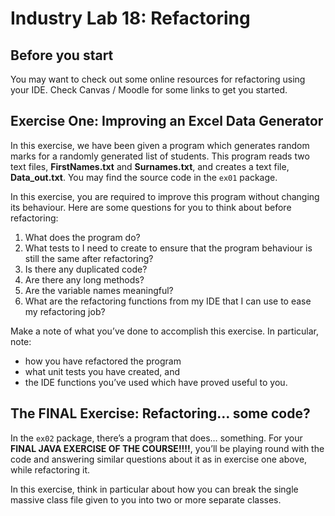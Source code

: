 Industry Lab 18: Refactoring
==========
## Before you start
You may want to check out some online resources for refactoring using your IDE. Check Canvas / Moodle for some links to get you started.

## Exercise One: Improving an Excel Data Generator
In this exercise, we have been given a program which generates random marks for a randomly generated list of students. This program reads two text files, **FirstNames.txt** and **Surnames.txt**, and creates a text file, **Data_out.txt**. You may find the source code in the `ex01` package.

In this exercise, you are required to improve this program without changing its behaviour. Here are some questions for you to think about before refactoring:
1.	What does the program do?
2.	What tests to I need to create to ensure that the program behaviour is still the same after refactoring?
3.	Is there any duplicated code?
4.	Are there any long methods?
5.	Are the variable names meaningful?
6.	What are the refactoring functions from my IDE that I can use to ease my refactoring job?

Make a note of what you’ve done to accomplish this exercise. In particular, note:
- how you have refactored the program
- what unit tests you have created, and 
- the IDE functions you’ve used which have proved useful to you.


## The FINAL Exercise: Refactoring… some code?
In the `ex02` package, there’s a program that does… something. For your **FINAL JAVA EXERCISE OF THE COURSE!!!!**, you’ll be playing round with the code and answering similar questions about it as in exercise one above, while refactoring it.

In this exercise, think in particular about how you can break the single massive class file given to you into two or more separate classes.

